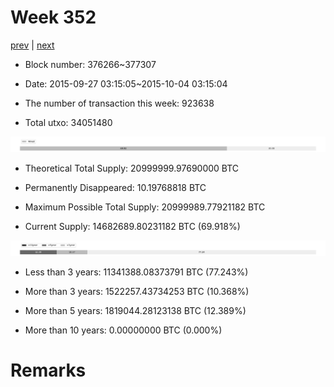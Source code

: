# Week 352

[prev](week0351.md) | [next](week0353.md)

- Block number: 376266~377307

- Date: 2015-09-27 03:15:05~2015-10-04 03:15:04

- The number of transaction this week: 923638

- Total utxo: 34051480

![](../images/mined_week0352.png)

- Theoretical Total Supply: 20999999.97690000 BTC

- Permanently Disappeared: 10.19768818 BTC

- Maximum Possible Total Supply: 20999989.77921182 BTC

- Current Supply: 14682689.80231182 BTC (69.918%)

![](../images/year_week0352.png)


- Less than 3 years: 11341388.08373791 BTC (77.243%)

- More than 3 years: 1522257.43734253 BTC (10.368%)

- More than 5 years: 1819044.28123138 BTC (12.389%)

- More than 10 years: 0.00000000 BTC (0.000%)

# Remarks

